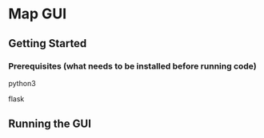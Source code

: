 # Map GUI

## Getting Started
### Prerequisites (what needs to be installed before running code)
python3

flask

## Running the GUI
